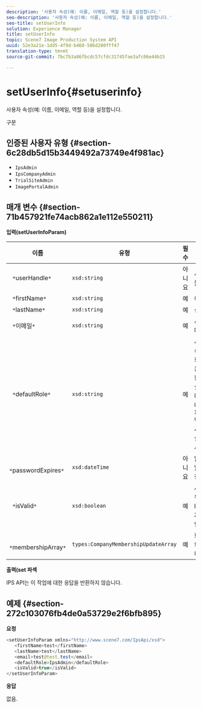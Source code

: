 ```yaml
---
description: '사용자 속성(예: 이름, 이메일, 역할 등)을 설정합니다.'
seo-description: '사용자 속성(예: 이름, 이메일, 역할 등)을 설정합니다.'
seo-title: setUserInfo
solution: Experience Manager
title: setUserInfo
topic: Scene7 Image Production System API
uuid: 52e3a21e-1dd5-4f9d-b460-506d280fff47
translation-type: tm+mt
source-git-commit: 7bc7b3a86fbcdc57cfdc31745fae3afc06e44b15

---
```



# setUserInfo{#setuserinfo}

사용자 속성(예: 이름, 이메일, 역할 등)을 설정합니다.

구문

## 인증된 사용자 유형 {#section-6c28db5d15b3449492a73749e4f981ac}

* `IpsAdmin`
* `IpsCompanyAdmin`
* `TrialSiteAdmin`
* `ImagePortalAdmin`

## 매개 변수 {#section-71b457921fe74acb862a1e112e550211}

**입력(setUserInfoParam)**

| 이름 | 유형 | 필수 | 설명 |
|---|---|---|---|
| ` *`userHandle`*` | `xsd:string` | 아니요 | 사용자 핸들 |
| ` *`firstName`*` | `xsd:string` | 예 | 이름. |
| ` *`lastName`*` | `xsd:string` | 예 | 성. |
| ` *`이메일`*` | `xsd:string` | 예 | 사용자 이메일. |
| ` *`defaultRole`*` | `xsd:string` | 예 | 사용자가 속한 각 회사의 사용자에 대한 역할을 설정합니다. 그러나 이 `IpsAdmin` 역할은 회사별 다른 설정을 무시합니다. |
| ` *`passwordExpires`*` | `xsd:dateTime` | 아니요 | 암호 만료 날짜를 설정합니다. |
| ` *`isValid`*` | `xsd:boolean` | 예 | 사용자가 유효한 IPS 사용자인지 확인합니다. |
| ` *`membershipArray`*` | `types:CompanyMembershipUpdateArray` | 예 | 회사 핸들의 배열입니다. |

**출력(set 파섹**

IPS API는 이 작업에 대한 응답을 반환하지 않습니다.

## 예제 {#section-272c103076fb4de0a53729e2f6bfb895}

**요청**

```java
<setUserInfoParam xmlns="http://www.scene7.com/IpsApi/xsd">
   <firstName>test</firstName>
   <lastName>test</lastName>
   <email>test@test.test</email>
   <defaultRole>IpsAdmin</defaultRole>
   <isValid>true</isValid>
</setUserInfoParam>
```

**응답**

없음.
